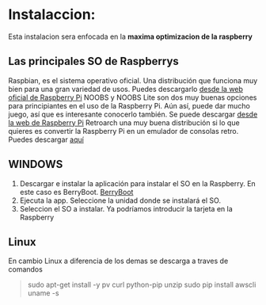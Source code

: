 # Instalaccion:
Esta instalacion sera enfocada en la **maxima optimizacion de la raspberry**

## Las principales SO de Raspberrys
Raspbian, es el sistema operativo oficial. Una distribución que funciona muy bien para una gran variedad de usos. Puedes descargarlo [desde la web oficial de Raspberry Pi](https://www.raspberrypi.com/software/)
NOOBS y NOOBS Lite son dos muy buenas opciones para principiantes en el uso de la Raspberry Pi. Aún así, puede dar mucho juego, así que es interesante conocerlo también. Se puede descargar [desde la web de Raspberry Pi](https://www.raspberrypi.com/software/)
Retroarch una muy buena distribución si lo que quieres es convertir la Raspberry Pi en un emulador de consolas retro. Puedes descargar [aquí](http://www.lakka.tv/get/)

## WINDOWS 
1. Descargar e instalar la aplicación para instalar el SO en la Raspberry. En este caso es BerryBoot. [BerryBoot](https://www.berryterminal.com/doku.php/berryboot)
2. Ejecuta la app. Seleccione la unidad donde se instalará el SO.
3. Seleccion el SO a instalar.
Ya podríamos introducir la tarjeta en la Raspberry

## Linux

En cambio Linux a diferencia de los demas se descarga a traves de comandos
> sudo apt-get install -y pv curl python-pip unzip
> sudo pip install awscli
> uname -s
